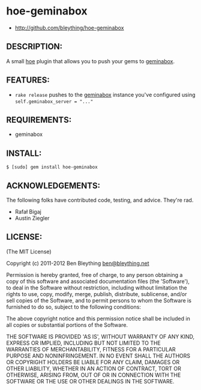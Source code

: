 # hoe-geminabox

* http://github.com/bleything/hoe-geminabox

## DESCRIPTION:

A small [hoe] plugin that allows you to push your gems to [geminabox].

[hoe]: https://github.com/seattlerb/hoe
[geminabox]: https://github.com/cwninja/geminabox

## FEATURES:

* `rake release` pushes to the [geminabox] instance you've configured using
  `self.geminabox_server = "..."`

## REQUIREMENTS:

* geminabox

## INSTALL:

    $ [sudo] gem install hoe-geminabox

## ACKNOWLEDGEMENTS:

The following folks have contributed code, testing, and advice. They're rad.

* Rafał Bigaj
* Austin Ziegler

## LICENSE:

(The MIT License)

Copyright (c) 2011-2012 Ben Bleything <ben@bleything.net>

Permission is hereby granted, free of charge, to any person obtaining
a copy of this software and associated documentation files (the
'Software'), to deal in the Software without restriction, including
without limitation the rights to use, copy, modify, merge, publish,
distribute, sublicense, and/or sell copies of the Software, and to
permit persons to whom the Software is furnished to do so, subject to
the following conditions:

The above copyright notice and this permission notice shall be included
in all copies or substantial portions of the Software.

THE SOFTWARE IS PROVIDED 'AS IS', WITHOUT WARRANTY OF ANY KIND,
EXPRESS OR IMPLIED, INCLUDING BUT NOT LIMITED TO THE WARRANTIES OF
MERCHANTABILITY, FITNESS FOR A PARTICULAR PURPOSE AND NONINFRINGEMENT.
IN NO EVENT SHALL THE AUTHORS OR COPYRIGHT HOLDERS BE LIABLE FOR ANY
CLAIM, DAMAGES OR OTHER LIABILITY, WHETHER IN AN ACTION OF CONTRACT,
TORT OR OTHERWISE, ARISING FROM, OUT OF OR IN CONNECTION WITH THE
SOFTWARE OR THE USE OR OTHER DEALINGS IN THE SOFTWARE.
